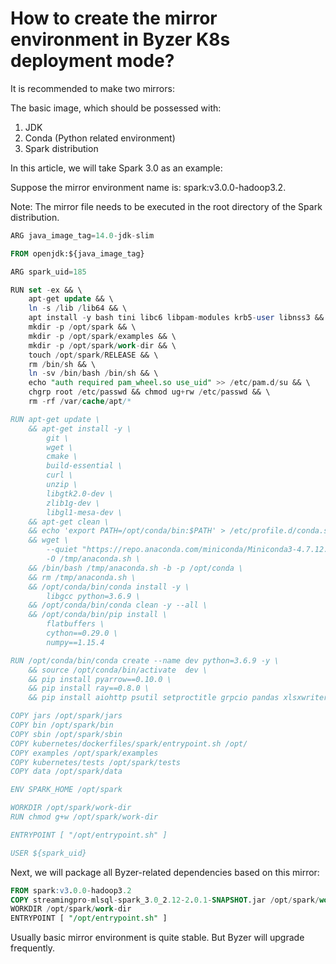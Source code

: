 # How to create the mirror environment in Byzer K8s deployment mode?
It is recommended to make two mirrors:

The basic image, which should be possessed with:

1. JDK
2. Conda (Python related environment)
3. Spark distribution

In this article, we will take Spark 3.0 as an example:

Suppose the mirror environment name is: spark:v3.0.0-hadoop3.2.

Note: The mirror file needs to be executed in the root directory of the Spark distribution.

```sql
ARG java_image_tag=14.0-jdk-slim

FROM openjdk:${java_image_tag}

ARG spark_uid=185

RUN set -ex && \
    apt-get update && \
    ln -s /lib /lib64 && \
    apt install -y bash tini libc6 libpam-modules krb5-user libnss3 && \
    mkdir -p /opt/spark && \
    mkdir -p /opt/spark/examples && \
    mkdir -p /opt/spark/work-dir && \
    touch /opt/spark/RELEASE && \
    rm /bin/sh && \
    ln -sv /bin/bash /bin/sh && \
    echo "auth required pam_wheel.so use_uid" >> /etc/pam.d/su && \
    chgrp root /etc/passwd && chmod ug+rw /etc/passwd && \
    rm -rf /var/cache/apt/*

RUN apt-get update \
    && apt-get install -y \
        git \
        wget \
        cmake \
        build-essential \
        curl \
        unzip \
        libgtk2.0-dev \
        zlib1g-dev \
        libgl1-mesa-dev \
    && apt-get clean \
    && echo 'export PATH=/opt/conda/bin:$PATH' > /etc/profile.d/conda.sh \
    && wget \
        --quiet "https://repo.anaconda.com/miniconda/Miniconda3-4.7.12.1-Linux-x86_64.sh" \
        -O /tmp/anaconda.sh \
    && /bin/bash /tmp/anaconda.sh -b -p /opt/conda \
    && rm /tmp/anaconda.sh \
    && /opt/conda/bin/conda install -y \
        libgcc python=3.6.9 \
    && /opt/conda/bin/conda clean -y --all \
    && /opt/conda/bin/pip install \
        flatbuffers \
        cython==0.29.0 \
        numpy==1.15.4

RUN /opt/conda/bin/conda create --name dev python=3.6.9 -y \
    && source /opt/conda/bin/activate  dev \
    && pip install pyarrow==0.10.0 \
    && pip install ray==0.8.0 \
    && pip install aiohttp psutil setproctitle grpcio pandas xlsxwriter watchdog requests click uuid sfcli  pyjava

COPY jars /opt/spark/jars
COPY bin /opt/spark/bin
COPY sbin /opt/spark/sbin
COPY kubernetes/dockerfiles/spark/entrypoint.sh /opt/
COPY examples /opt/spark/examples
COPY kubernetes/tests /opt/spark/tests
COPY data /opt/spark/data

ENV SPARK_HOME /opt/spark

WORKDIR /opt/spark/work-dir
RUN chmod g+w /opt/spark/work-dir

ENTRYPOINT [ "/opt/entrypoint.sh" ]

USER ${spark_uid}
```

Next, we will package all Byzer-related dependencies based on this mirror:

```sql
FROM spark:v3.0.0-hadoop3.2
COPY streamingpro-mlsql-spark_3.0_2.12-2.0.1-SNAPSHOT.jar /opt/spark/work-dir/
WORKDIR /opt/spark/work-dir
ENTRYPOINT [ "/opt/entrypoint.sh" ]
```

Usually basic mirror environment is quite stable. But Byzer will upgrade frequently.
